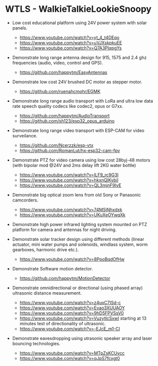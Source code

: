 # WTLS - WalkieTalkieLookieSnoopy

- Low cost educational platform using 24V power system with solar panels.
  - https://www.youtube.com/watch?v=yt_4_t4DEqo
  - https://www.youtube.com/watch?v=uVJXskpkuEE
  - https://www.youtube.com/watch?v=Q7A3PlqpgYs

- Demonstrate long range antenna design for 915, 1575 and 2.4 ghz frequencies (audio, video, control and GPS).
  - https://github.com/happytm/EasyAntennas
- Demonstrate low cost 24V brushed DC motor as stepper motor.
  - https://github.com/ruenahcmohr/EGMK
- Demonstrate long range audio transport with LoRa and ultra low data rate speech quality codecs like codec2, opus or G7xx.
  - https://github.com/happytm/AudioTransport
  - https://github.com/sh123/esp32_opus_arduino
- Demonstrate long range video transport with ESP-CAM for video surveilance.
  - https://github.com/Ncerzzk/esp-vtx
  - https://github.com/RomanLut/hx-esp32-cam-fpv
- Demonstrate PTZ for video camera using low cost 28byj-48 motors (with bipolar mod @24V and 2ms delay lift 2KG water bottle) 
  - https://www.youtube.com/watch?v=lLF9_rc9G3I
  - https://www.youtube.com/watch?v=hkxnQIKybiI
  - https://www.youtube.com/watch?v=QL3mjnF9lvE
- Demonstrate big optical zoom lens from old Sony or Panasonic camcorders.
  - https://www.youtube.com/watch?v=74MSjNhxdxk
  - https://www.youtube.com/watch?v=UKuXeOYwqXk
    
- Demonstrate high power infrared lighting system mounted on PTZ platform for camera and antennas for night driving.
- Demonstrate solar tracker design using different methods (linear actuator, mini water pumps and solenoids, windlass system, worm gearboxes, harmonic drive etc.).
  - https://www.youtube.com/watch?v=8PpoBqdOfHw
- Demonstrate Software motion detector.
  - https://github.com/happytm/MotionDetector 
- Demonstrate omnidirectional or directional (using phased array) ultrasonic distance measurement.
  - https://www.youtube.com/watch?v=z4uxC7ISd-c
  - https://www.youtube.com/watch?v=Evao3XUUAOY
  - https://www.youtube.com/watch?v=9hD5FPVSsV0
  - https://www.youtube.com/watch?v=VuzytIcSxwI starting at 13 minutes test of directionality of ultrasonic.
  - https://www.youtube.com/watch?v=-EJcE_m1-CI
    
- Demonstrate eavesdropping using utrasonic speaker array and laser bouncing technologies.
  - https://www.youtube.com/watch?v=MTpZsKCUvcc
  - https://www.youtube.com/watch?v=qJpS7fcxgt0
  
